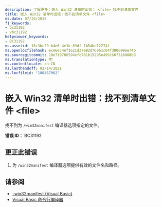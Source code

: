 ```yaml
---
description: 了解更多：嵌入 Win32 清单时出错： <file> 找不到清单文件
title: 嵌入 Win32 清单时出错：找不到清单文件 <file>
ms.date: 07/20/2015
f1_keywords:
- bc31192
- vbc31192
helpviewer_keywords:
- BC31192
ms.assetid: 18c3bc29-b4e6-4e1b-89df-1b54bc12274f
ms.openlocfilehash: ece6e54ef1621d37e82d76961c04fd80699ee74b
ms.sourcegitcommit: 10e719780594efc781b15295e499c66f316068b8
ms.translationtype: MT
ms.contentlocale: zh-CN
ms.lasthandoff: 02/14/2021
ms.locfileid: "100457962"
---
```

# <a name="error-embedding-win32-manifest-manifest-file-file-cannot-be-found"></a>嵌入 Win32 清单时出错：找不到清单文件 \<file>

找不到为 `/win32manifest` 编译器选项指定的文件。  
  
 **错误 ID：** BC31192  
  
## <a name="to-correct-this-error"></a>更正此错误  
  
1. 为 `/win32manifest` 编译器选项提供有效的文件名和路径。  
  
## <a name="see-also"></a>请参阅

- [-win32manifest (Visual Basic)](../reference/command-line-compiler/win32manifest.md)
- [Visual Basic 命令行编译器](../reference/command-line-compiler/index.md)
